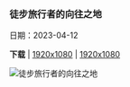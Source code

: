### 徒步旅行者的向往之地

日期：2023-04-12

**下载**  |  [1920x1080](https://cn.bing.com/th?id=OHR.SnowdoniaNational_ZH-CN7415540950_1920x1080.jpg)  |  [1920x1080](https://cn.bing.com/th?id=OHR.SnowdoniaNational_ZH-CN7415540950_UHD.jpg)

![徒步旅行者的向往之地](https://cn.bing.com/th?id=OHR.SnowdoniaNational_ZH-CN7415540950_1920x1080.jpg "斯诺登尼亚国家公园，威尔士，英国 (© Sebastian Wasek/eStock Photo)")

